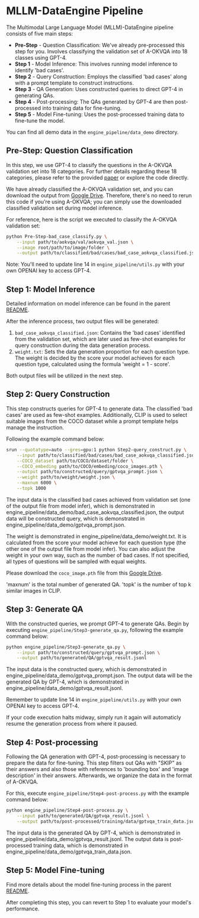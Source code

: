 # MLLM-DataEngine Pipeline

The Multimodal Large Language Model (MLLM)-DataEngine pipeline consists of five main steps:

- **Pre-Step** - Question Classification: We've already pre-processed this step for you. Involves classifying the validation set of A-OKVQA into 18 classes using GPT-4.
- **Step 1** - Model Inference: This involves running model inference to identify 'bad cases'.
- **Step 2** - Query Construction: Employs the classified 'bad cases' along with a prompt template to construct instructions.
- **Step 3** - QA Generation: Uses constructed queries to direct GPT-4 in generating QAs.
- **Step 4** - Post-processing: The QAs generated by GPT-4 are then post-processed into training data for fine-tuning.
- **Step 5** - Model Fine-tuning: Uses the post-processed training data to fine-tune the model.

You can find all demo data in the `engine_pipeline/data_demo` directory.

## Pre-Step: Question Classification

In this step, we use GPT-4 to classify the questions in the A-OKVQA validation set into 18 categories. For further details regarding these 18 categories, please refer to the provided [paper](https://arxiv.org/pdf/2308.13566.pdf) or explore the code directly.

We have already classified the A-OKVQA validation set, and you can download the output from [Google Drive](https://drive.google.com/file/d/1RCQbCTIcdwqTJSmrZYlocXP87aDH3hgn/view?usp=drive_link). Therefore, there's no need to rerun this code if you're using A-OKVQA; you can simply use the downloaded classified validation set during model inference.

For reference, here is the script we executed to classify the A-OKVQA validation set:

```bash
python Pre-Step-bad_case_classify.py \
    --input path/to/aokvqa/val/aokvqa_val.json \
    --image root/path/to/image/folder \
    --output path/to/classified/bad/cases/bad_case_aokvqa_classified.json
```

Note: You'll need to update line 14 in `engine_pipeline/utils.py` with your own OPENAI key to access GPT-4.

## Step 1: Model Inference

Detailed information on model inference can be found in the parent [README](../README.md).

After the inference process, two output files will be generated:

1. `bad_case_aokvqa_classified.json`: Contains the 'bad cases' identified from the validation set, which are later used as few-shot examples for query construction during the data generation process.
2. `weight.txt`: Sets the data generation proportion for each question type. The weight is decided by the score your model achieves for each question type, calculated using the formula 'weight = 1 - score'.

Both output files will be utilized in the next step.

## Step 2: Query Construction

This step constructs queries for GPT-4 to generate data. The classified 'bad cases' are used as few-shot examples. Additionally, CLIP is used to select suitable images from the COCO dataset while a prompt template helps manage the instruction.

Following the example command below:

```bash
srun --quotatype=auto --gres=gpu:1 python Step2-query_construct.py \
    --input path/to/classified/bad/cases/bad_case_aokvqa_classified.json \
    --COCO_dataset path/to/COCO/dataset/folder \
    --COCO_embeding path/to/COCO/embeding/coco_images.pth \
    --output path/to/constructed/query/gptvqa_prompt.json \
    --weight path/to/weight/weight.json \
    --maxnum 6000 \
    --topk 1000
```

The input data is the classified bad cases achieved from validation set (one of the output file from model infer), which is demonstrated in engine_pipeline/data_demo/bad_case_aokvqa_classified.json, the output data will be constructed query, which is demonstrated in engine_pipeline/data_demo/gptvqa_prompt.json.

The weight is demonstrated in engine_pipeline/data_demo/weight.txt. It is calculated from the score your model achieve for each question type (the other one of the output file from model infer). You can also adjust the weight in your own way, such as the number of bad cases. If not specified, all types of questions will be sampled with equal weights.

Please download the `coco_image.pth` file from this [Google Drive](https://drive.google.com/file/d/150lBSs-cJiL1sznd5Ha9JO10sOrmZErp/view?usp=drive_link).

'maxnum' is the total number of generated QA. 'topk' is the number of top k similar images in CLIP.

## Step 3: Generate QA

With the constructed queries, we prompt GPT-4 to generate QAs. Begin by executing `engine_pipeline/Step3-generate_qa.py`, following the example command below:

```bash
python engine_pipeline/Step3-generate_qa.py \
    --input path/to/constructed/query/gptvqa_prompt.json \
    --output path/to/generated/QA/gptvqa_result.jsonl
```

The input data is the constructed query, which is demonstrated in engine_pipeline/data_demo/gptvqa_prompt.json. The output data will be the generated QA by GPT-4, which is demonstrated in engine_pipeline/data_demo/gptvqa_result.jsonl. 

Remember to update line 14 in `engine_pipeline/utils.py` with your own OPENAI key to access GPT-4.

If your code execution halts midway, simply run it again will automaticly resume the generation process from where it paused.

## Step 4: Post-processing

Following the QA generation with GPT-4, post-processing is necessary to prepare the data for fine-tuning. This step filters out QAs with "SKIP" as their answers and also those with references to 'bounding box' and 'image description' in their answers. Afterwards, we organize the data in the format of A-OKVQA.

For this, execute `engine_pipeline/Step4-post-process.py` with the example command below:

```bash
python engine_pipeline/Step4-post-process.py \
    --input path/to/generated/QA/gptvqa_result.jsonl \
    --output path/to/post-processed/training/data/gptvqa_train_data.json
```

The input data is the generated QA by GPT-4, which is demonstrated in engine_pipeline/data_demo/gptvqa_result.jsonl. The output data is post-processed training data, which is demonstrated in engine_pipeline/data_demo/gptvqa_train_data.json.

## Step 5: Model Fine-tuning

Find more details about the model fine-tuning process in the parent [README](../README.md).

After completing this step, you can revert to Step 1 to evaluate your model's performance.